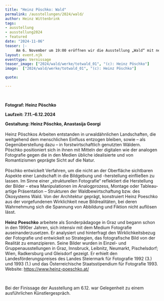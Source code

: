 ```yaml
---
title: "Heinz Pöschko: Wald"
permalink: /ausstellungen/2024/wald/
author: Heinz Wittenbrink
tags:
- ausstellung
- ausstellung2024
- featured
date: "2024-11-06"
teaser: |-
     Am 6. November um 19:00 eröffnen wir die Ausstellung „Wald“ mit neuen Arbeiten von Heinz Pöschko. Damit setzen wir unseren Zyklus „Sehnsucht nach Wildnis“ fort.
layout: event.njk
eventtype: Vernissage
teaser_image: ["2024/wald/werke/totwald_01", "(c): Heinz Pöschko"]
image:  ["2024/wald/werke/totwald_01", "(c): Heinz Pöschko"]

quote:

---
```

<br/>

**Fotograf: Heinz Pöschko**

**Laufzeit: 7.11.–6.12.2024**

**Gestaltung: Heinz Pöschko, Anastasija Georgi**
<br/>
<br/>
Heinz Pöschkos Arbeiten entstanden in urwaldähnlichen Landschaften, die weitgehend dem menschlichen Einfluss entzogen bleiben, sowie – als Gegenüberstellung dazu – in forstwirtschaftlich genutzten Wäldern. Pöschko positioniert sich in ihnen mit Mitteln der digitalen wie der analogen Fotografie gegen die in den Medien übliche idealisierte und von Romantizismen geprägte Sicht auf die Natur.
<br/>
<br/>
Pöschko entwickelt Verfahren, um die nicht an der Oberfläche sichtbaren Aspekte einer Landschaft in die Bildgebung und -herstellung einfließen zu lassen. Im Sinne einer „strukturellen Fotografie“ reflektiert die Herstellung der Bilder – etwa Manipulationen im Analogprozess, Montage oder Tableau-artige Präsentation – Strukturen der Waldbewirtschaftung bzw. des Ökosystems Wald. Von der Architektur geprägt, konstruiert Heinz Poeschko aus der vorgefundenen Wirklichkeit neue Bildrealitäten, bei deren Wahrnehmung sich die Spannung von Abbildung und Fiktion nicht auflösen lässt.
<br/>
<br/>
<strong>Heinz Poeschko</strong> arbeitete als Sonderpädagoge in Graz und begann schon in den 1990er Jahren, sich intensiv mit dem Medium Fotografie auseinanderzusetzen. Er analysiert und hinterfragt den Wirklichkeitsbezug der Fotografie und entwickelt so Strategien, das fotografische Bild von der Realität zu emanzipieren. Seine Bilder wurden in Einzel- und Gruppenausstellungen in Graz, Innsbruck, Leibnitz, Neumarkt, Pischelsdorf; Wien, Radkersburg und Gleisdorf gezeigt. Er erhielt den Landesförderungspreises des Landes Steiermark für Fotografie 1992 (3.) und 1993 (1.) und das Österreichische Staatsstipendium für Fotografie 1993. Website: https://www.heinz-poeschko.at/

<br/>

Bei der Finissage der Ausstellung am 6.12. war Gelegenheit zu einem ausführlichen Künstlergespräch. 


